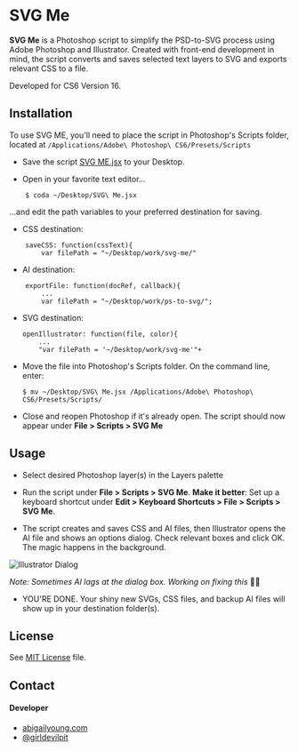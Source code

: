 SVG Me
======
**SVG Me** is a Photoshop script to simplify the PSD-to-SVG process using Adobe Photoshop and Illustrator. Created with front-end development in mind, the script converts and saves selected text layers to SVG and exports relevant CSS to a file.

Developed for CS6 Version 16.


## Installation
To use SVG ME, you'll need to place the script in Photoshop's Scripts folder, located at ```/Applications/Adobe\ Photoshop\ CS6/Presets/Scripts```

- Save the script [SVG ME.jsx](https://github.com/abbyoung/svg-me/blob/master/SVG%20Me.jsx) to your Desktop.

- Open in your favorite text editor...
```
	$ coda ~/Desktop/SVG\ Me.jsx
```
...and edit the path variables to your preferred destination for saving.

- CSS destination:
```
	saveCSS: function(cssText){
		var filePath = "~/Desktop/work/svg-me/"
```
- AI destination:
```
	exportFile: function(docRef, callback){
		...
		var filePath = "~/Desktop/work/ps-to-svg/";
```
- SVG destination:
	```
	openIllustrator: function(file, color){
		...
		"var filePath = '~/Desktop/work/svg-me'"+
	
	```
		
- Move the file into Photoshop's Scripts folder. On the command line, enter:

	```
	$ mv ~/Desktop/SVG\ Me.jsx /Applications/Adobe\ Photoshop\ CS6/Presets/Scripts/
	```
- Close and reopen Photoshop if it's already open. The script should now appear under **File > Scripts > SVG Me**

## Usage
- Select desired Photoshop layer(s) in the Layers palette

- Run the script under **File > Scripts > SVG Me**. **Make it better**: Set up a keyboard shortcut under **Edit > Keyboard Shortcuts > File > Scripts > SVG Me**.

- The script creates and saves CSS and AI files, then Illustrator opens the AI file and shows an options dialog. Check relevant boxes and click OK. The magic happens in the background.

![Illustrator Dialog](https://github.com/abbyoung/svg-me/blob/master/illustrator-dialog.jpg)

*Note: Sometimes AI lags at the dialog box. Working on fixing this* 🔨🐱

- YOU'RE DONE. Your shiny new SVGs, CSS files, and backup AI files will show up in your destination folder(s).

## License 
See [MIT License](https://github.com/abbyoung/svg-me/blob/master/LICENSE.md) file.

## Contact
#### Developer
- [abigailyoung.com](http://abigailyoung.com)
- [@girldevilpit](https://twitter.com/girldevilpit "girldevilpit on twitter")
